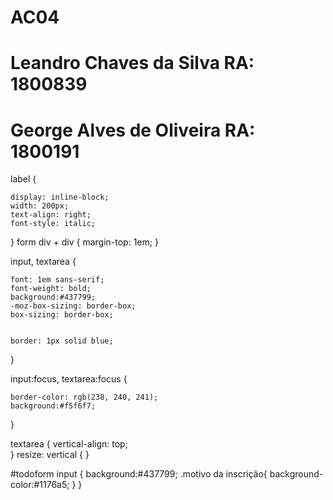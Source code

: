 # AC04
# Leandro Chaves da Silva RA: 1800839
# George Alves de Oliveira RA: 1800191



label {
    
    display: inline-block;
    width: 200px;
    text-align: right;
    font-style: italic;
}
form div + div {
    margin-top: 1em;
}

input, textarea {
   
    font: 1em sans-serif;
    font-weight: bold;
    background:#437799; 
    -moz-box-sizing: border-box;
    box-sizing: border-box;

    
    border: 1px solid blue;
    
}

input:focus, textarea:focus {
   
    border-color: rgb(238, 240, 241);
    background:#f5f6f7; 
}

textarea {
    vertical-align: top;  
}
    resize: vertical {
}

#todoform input {
    background:#437799; 
    .motivo da inscrição{
        background-color:#1176a5; 
   }
}
